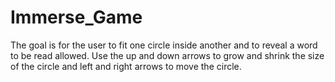 # Immerse_Game
The goal is for the user to fit one circle inside another and to reveal a word to be read allowed. Use the up and down arrows to grow and shrink the size of the circle and left and right arrows to move the circle.
